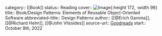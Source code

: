 category:: [[Book]]
status:: Reading
cover:: ![Image](https://images-na.ssl-images-amazon.com/images/S/compressed.photo.goodreads.com/books/1348027904i/85009.jpg){:height 172, :width 98}
title:: Book/Design Patterns: Elements of Reusable Object-Oriented Software
abbreviated-title:: Design Patterns
author:: [[@Erich Gamma]], [[@Richard Helm]], [[@John Vlissides]]
source-url:: [Goodreads](https://www.goodreads.com/book/show/85009.Design_Patterns)
start:: October 8th, 2022
